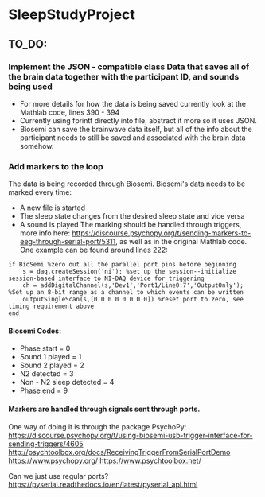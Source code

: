 # SleepStudyProject

## TO_DO:
### Implement the JSON - compatible class Data that saves all of the brain data together with the participant ID, and sounds being used
 - For more details for how the data is being saved currently look at the Mathlab code, lines 390 - 394
 - Currently using fprintf directly into file, abstract it more so it uses JSON.
 - Biosemi can save the brainwave data itself, but all of the info about the participant needs to still be saved and associated with the brain data somehow.

### Add markers to the loop
The data is being recorded through Biosemi. Biosemi's data needs to be marked every time:
- A new file is started
- The sleep state changes from the desired sleep state and vice versa
- A sound is played
The marking should be handled through triggers, more info here: https://discourse.psychopy.org/t/sending-markers-to-eeg-through-serial-port/5311, as well as in the original Mathlab code. One example can be found around lines 222:
``` 
if BioSemi %zero out all the parallel port pins before beginning
    s = daq.createSession('ni'); %set up the session--initialize session-based interface to NI-DAQ device for triggering
    ch = addDigitalChannel(s,'Dev1','Port1/Line0:7','OutputOnly'); %Set up an 8-bit range as a channel to which events can be written
    outputSingleScan(s,[0 0 0 0 0 0 0 0]) %reset port to zero, see timing requirement above
end
```

#### Biosemi Codes:
- Phase start = 0
- Sound 1 played = 1
- Sound 2 played = 2
- N2 detected = 3
- Non - N2 sleep detected = 4
- Phase end = 9

#### Markers are handled through signals sent through ports. 

One way of doing it is through the package PsychoPy: https://discourse.psychopy.org/t/using-biosemi-usb-trigger-interface-for-sending-triggers/4605
http://psychtoolbox.org/docs/ReceivingTriggerFromSerialPortDemo
https://www.psychopy.org/
https://www.psychtoolbox.net/

Can we just use regular ports?
https://pyserial.readthedocs.io/en/latest/pyserial_api.html
